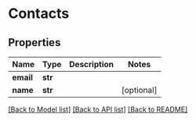 # Contacts

## Properties
Name | Type | Description | Notes
------------ | ------------- | ------------- | -------------
**email** | **str** |  | 
**name** | **str** |  | [optional] 

[[Back to Model list]](../README.md#documentation-for-models) [[Back to API list]](../README.md#documentation-for-api-endpoints) [[Back to README]](../README.md)



